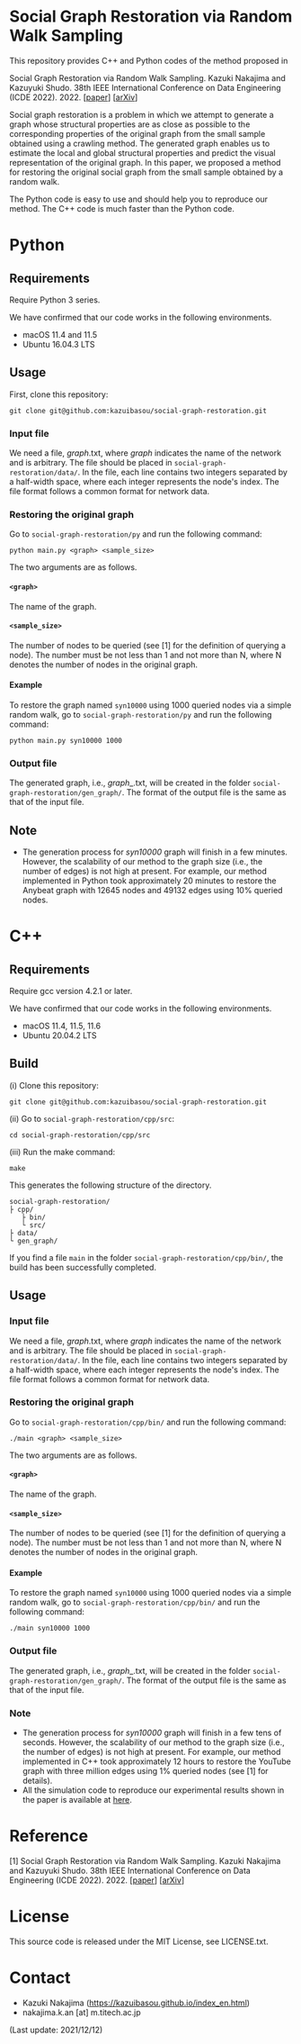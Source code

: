 # Social Graph Restoration via Random Walk Sampling

This repository provides C++ and Python codes of the method proposed in 

Social Graph Restoration via Random Walk Sampling. Kazuki Nakajima and Kazuyuki Shudo. 38th IEEE International Conference on Data Engineering (ICDE 2022). 2022. [<a href="https://doi.org/10.1109/ICDE53745.2022.00065">paper</a>] [<a href="http://arxiv.org/abs/2111.11966">arXiv</a>]

Social graph restoration is a problem in which we attempt to generate a graph whose structural properties are as close as possible to the corresponding properties of the original graph from the small sample obtained using a crawling method. 
The generated graph enables us to estimate the local and global structural properties and predict the visual representation of the original graph.
In this paper, we proposed a method for restoring the original social graph from the small sample obtained by a random walk.

The Python code is easy to use and should help you to reproduce our method.
The C++ code is much faster than the Python code.

# Python

## Requirements
Require Python 3 series.

We have confirmed that our code works in the following environments.

- macOS 11.4 and 11.5
- Ubuntu 16.04.3 LTS

## Usage

First, clone this repository:

	git clone git@github.com:kazuibasou/social-graph-restoration.git

### Input file

We need a file, *graph*.txt, where *graph* indicates the name of the network and is arbitrary. 
The file should be placed in `social-graph-restoration/data/`.
In the file, each line contains two integers separated by a half-width space, where each integer represents the node's index.
The file format follows a common format for network data.

### Restoring the original graph

Go to `social-graph-restoration/py` and run the following command:

	python main.py <graph> <sample_size>

The two arguments are as follows.

#### `<graph>`
The name of the graph.

#### `<sample_size>`
The number of nodes to be queried (see [1] for the definition of querying a node).
The number must be not less than 1 and not more than N, where N denotes the number of nodes in the original graph.

#### Example
To restore the graph named `syn10000` using 1000 queried nodes via a simple random walk, go to `social-graph-restoration/py` and run the following command:

	python main.py syn10000 1000

### Output file
The generated graph, i.e., *graph*\_.txt, will be created in the folder `social-graph-restoration/gen_graph/`.
The format of the output file is the same as that of the input file.

## Note
- The generation process for *syn10000* graph will finish in a few minutes.
However, the scalability of our method to the graph size (i.e., the number of edges) is not high at present.
For example, our method implemented in Python took approximately 20 minutes to restore the Anybeat graph with 12645 nodes and 49132 edges using 10\% queried nodes.

# C++

## Requirements
Require gcc version 4.2.1 or later.

We have confirmed that our code works in the following environments.

- macOS 11.4, 11.5, 11.6
- Ubuntu 20.04.2 LTS

## Build
(i) Clone this repository:

	git clone git@github.com:kazuibasou/social-graph-restoration.git

(ii) Go to `social-graph-restoration/cpp/src`:

	cd social-graph-restoration/cpp/src

(iii) Run the make command:

	make

This generates the following structure of the directory.

	social-graph-restoration/
	├ cpp/
	   ├ bin/
	   └ src/
	├ data/
	└ gen_graph/

If you find a file `main` in the folder `social-graph-restoration/cpp/bin/`, the build has been successfully completed.

## Usage

### Input file

We need a file, *graph*.txt, where *graph* indicates the name of the network and is arbitrary. 
The file should be placed in `social-graph-restoration/data/`.
In the file, each line contains two integers separated by a half-width space, where each integer represents the node's index.
The file format follows a common format for network data.

### Restoring the original graph

Go to `social-graph-restoration/cpp/bin/` and run the following command:

	./main <graph> <sample_size>

The two arguments are as follows.

#### `<graph>`
The name of the graph.

#### `<sample_size>`
The number of nodes to be queried (see [1] for the definition of querying a node).
The number must be not less than 1 and not more than N, where N denotes the number of nodes in the original graph.

#### Example
To restore the graph named `syn10000` using 1000 queried nodes via a simple random walk, go to `social-graph-restoration/cpp/bin/` and run the following command:

	./main syn10000 1000

### Output file
The generated graph, i.e., *graph*\_.txt, will be created in the folder `social-graph-restoration/gen_graph/`.
The format of the output file is the same as that of the input file.

### Note
- The generation process for *syn10000* graph will finish in a few tens of seconds.
However, the scalability of our method to the graph size (i.e., the number of edges) is not high at present.
For example, our method implemented in C++ took approximately 12 hours to restore the YouTube graph with three million edges using 1\% queried nodes (see [1] for details).
- All the simulation code to reproduce our experimental results shown in the paper is available at <a href="https://www.dropbox.com/sh/qrtxb1p7ifhd58f/AADBseKsUzVqPge2ZEvtvDKNa?dl=0">here</a>.

# Reference

[1] Social Graph Restoration via Random Walk Sampling. Kazuki Nakajima and Kazuyuki Shudo. 38th IEEE International Conference on Data Engineering (ICDE 2022). 2022. [<a href="https://doi.org/10.1109/ICDE53745.2022.00065">paper</a>] [<a href="http://arxiv.org/abs/2111.11966">arXiv</a>]

# License

This source code is released under the MIT License, see LICENSE.txt.

# Contact
- Kazuki Nakajima (https://kazuibasou.github.io/index_en.html)
- nakajima.k.an [at] m.titech.ac.jp

(Last update: 2021/12/12)
